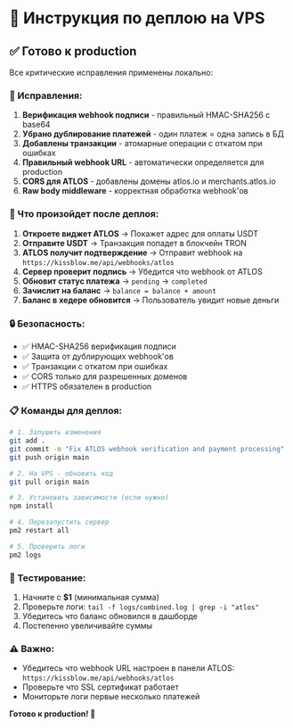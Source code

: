 # 🚀 Инструкция по деплою на VPS

## ✅ Готово к production

Все критические исправления применены локально:

### 🔧 Исправления:
1. **Верификация webhook подписи** - правильный HMAC-SHA256 с base64
2. **Убрано дублирование платежей** - один платеж = одна запись в БД
3. **Добавлены транзакции** - атомарные операции с откатом при ошибках
4. **Правильный webhook URL** - автоматически определяется для production
5. **CORS для ATLOS** - добавлены домены atlos.io и merchants.atlos.io
6. **Raw body middleware** - корректная обработка webhook'ов

### 🎯 Что произойдет после деплоя:

1. **Откроете виджет ATLOS** → Покажет адрес для оплаты USDT
2. **Отправите USDT** → Транзакция попадет в блокчейн TRON
3. **ATLOS получит подтверждение** → Отправит webhook на `https://kissblow.me/api/webhooks/atlos`
4. **Сервер проверит подпись** → Убедится что webhook от ATLOS
5. **Обновит статус платежа** → `pending` → `completed`
6. **Зачислит на баланс** → `balance = balance + amount`
7. **Баланс в хедере обновится** → Пользователь увидит новые деньги

### 🔒 Безопасность:
- ✅ HMAC-SHA256 верификация подписи
- ✅ Защита от дублирующих webhook'ов
- ✅ Транзакции с откатом при ошибках
- ✅ CORS только для разрешенных доменов
- ✅ HTTPS обязателен в production

### 📋 Команды для деплоя:

```bash
# 1. Запушить изменения
git add .
git commit -m "Fix ATLOS webhook verification and payment processing"
git push origin main

# 2. На VPS - обновить код
git pull origin main

# 3. Установить зависимости (если нужно)
npm install

# 4. Перезапустить сервер
pm2 restart all

# 5. Проверить логи
pm2 logs
```

### 🧪 Тестирование:
1. Начните с **$1** (минимальная сумма)
2. Проверьте логи: `tail -f logs/combined.log | grep -i "atlos"`
3. Убедитесь что баланс обновился в дашборде
4. Постепенно увеличивайте суммы

### ⚠️ Важно:
- Убедитесь что webhook URL настроен в панели ATLOS: `https://kissblow.me/api/webhooks/atlos`
- Проверьте что SSL сертификат работает
- Мониторьте логи первые несколько платежей

**Готово к production! 🎉**
